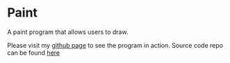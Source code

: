 # Paint
A paint program that allows users to draw.

Please visit my [github page](https://vuila9.github.io/projects/MS_Paint/MS_Paint.html) to see the program in action.
Source code repo can be found [here](https://github.com/vuila9/vuila9.github.io/tree/main/projects/MS_Paint)
